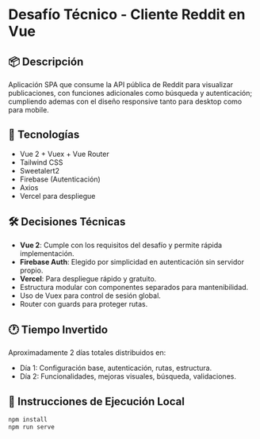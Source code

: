 # Desafío Técnico - Cliente Reddit en Vue

## 📦 Descripción
Aplicación SPA que consume la API pública de Reddit para visualizar publicaciones, con funciones adicionales como búsqueda y autenticación; cumpliendo ademas con el diseño responsive tanto para desktop como para mobile.

## 🚀 Tecnologías
- Vue 2 + Vuex + Vue Router
- Tailwind CSS
- Sweetalert2
- Firebase (Autenticación)
- Axios
- Vercel para despliegue

## 🛠️ Decisiones Técnicas
- **Vue 2**: Cumple con los requisitos del desafío y permite rápida implementación.
- **Firebase Auth**: Elegido por simplicidad en autenticación sin servidor propio.
- **Vercel**: Para despliegue rápido y gratuito.
- Estructura modular con componentes separados para mantenibilidad.
- Uso de Vuex para control de sesión global.
- Router con guards para proteger rutas.

## 🕐 Tiempo Invertido
Aproximadamente 2 días totales distribuidos en:

- Día 1: Configuración base, autenticación, rutas, estructura.
- Día 2: Funcionalidades, mejoras visuales, búsqueda, validaciones.

## 📁 Instrucciones de Ejecución Local

```bash
npm install
npm run serve